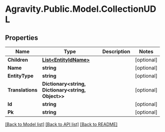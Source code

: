 # Agravity.Public.Model.CollectionUDL

## Properties

Name | Type | Description | Notes
------------ | ------------- | ------------- | -------------
**Children** | [**List&lt;EntityIdName&gt;**](EntityIdName.md) |  | [optional] 
**Name** | **string** |  | [optional] 
**EntityType** | **string** |  | [optional] 
**Translations** | **Dictionary&lt;string, Dictionary&lt;string, Object&gt;&gt;** |  | [optional] 
**Id** | **string** |  | [optional] 
**Pk** | **string** |  | [optional] 

[[Back to Model list]](../README.md#documentation-for-models) [[Back to API list]](../README.md#documentation-for-api-endpoints) [[Back to README]](../README.md)

